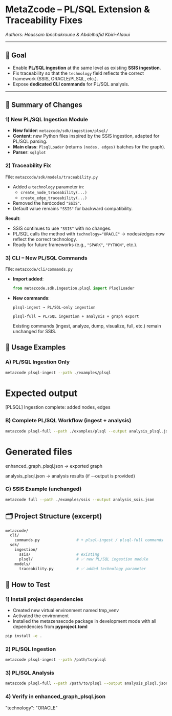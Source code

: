 # MetaZcode – PL/SQL Extension & Traceability Fixes

_Authors: Houssam Ibnchakroune & Abdelhafid Kbiri-Alaoui_

---

## 🎯 Goal

- Enable **PL/SQL ingestion** at the same level as existing **SSIS ingestion**.  
- Fix traceability so that the `technology` field reflects the correct framework (SSIS, ORACLE/PLSQL, etc.).  
- Expose **dedicated CLI commands** for PL/SQL analysis.

---

## 🧭 Summary of Changes

### 1) New PL/SQL Ingestion Module
- **New folder**: `metazcode/sdk/ingestion/plsql/`
- **Content**: new Python files inspired by the SSIS ingestion, adapted for PL/SQL parsing.
- **Main class**: `PlsqlLoader` (returns `(nodes, edges)` batches for the graph).
- **Parser**: `sqlglot`

### 2) Traceability Fix
File: `metazcode/sdk/models/traceability.py`

- Added a `technology` parameter in:
  - `create_node_traceability(...)`
  - `create_edge_traceability(...)`
- Removed the hardcoded `"SSIS"`.
- Default value remains `"SSIS"` for backward compatibility.

**Result**:  
- SSIS continues to use `"SSIS"` with no changes.  
- PL/SQL calls the method with `technology="ORACLE"` → nodes/edges now reflect the correct technology.  
- Ready for future frameworks (e.g., `"SPARK"`, `"PYTHON"`, etc.).

### 3) CLI – New PL/SQL Commands
File: `metazcode/cli/commands.py`

- **Import added**:
  ```python
  from metazcode.sdk.ingestion.plsql import PlsqlLoader
  
- **New commands**:

  `plsql-ingest → PL/SQL-only ingestion`
  
  `plsql-full → PL/SQL ingestion + analysis + graph export`
  
  Existing commands (ingest, analyze, dump, visualize, full, etc.) remain unchanged for SSIS.

## 🧪 Usage Examples

### A) PL/SQL Ingestion Only
```bash
metazcode plsql-ingest --path ./examples/plsql
```
# Expected output
[PLSQL] Ingestion complete: added <N> nodes, <M> edges

### B) Complete PL/SQL Workflow (ingest + analysis)
```bash
metazcode plsql-full --path ./examples/plsql --output analysis_plsql.json
```
# Generated files
enhanced_graph_plsql.json → exported graph

analysis_plsql.json → analysis results (if --output is provided)

### C) SSIS Example (unchanged)
```bash
metazcode full --path ./examples/ssis --output analysis_ssis.json
```

## 🗂️ Project Structure (excerpt)
```bash
metazcode/
  cli/
    commands.py                # + plsql-ingest / plsql-full commands
  sdk/
    ingestion/
      ssis/                    # existing
      plsql/                   # ✅ new PL/SQL ingestion module
    models/
      traceability.py          # ✅ added technology parameter
```

## 🚀 How to Test

### 1) Install project dependencies
- Created new virtual environment named tmp_venv
- Activated the environment
- Installed the metazensecode package in development mode with all dependencies from **pyproject.toml**
```bash
pip install -e .
```
### 2) PL/SQL Ingestion
```bash
metazcode plsql-ingest --path /path/to/plsql
```
### 3) PL/SQL Analysis
```bash
metazcode plsql-full --path /path/to/plsql --output analysis_plsql.json
```
### 4) Verify in enhanced_graph_plsql.json
"technology": "ORACLE"






